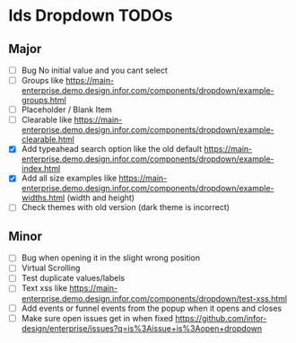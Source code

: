 # Ids Dropdown TODOs

## Major

- [ ] Bug No initial value and you cant select
- [ ] Groups like https://main-enterprise.demo.design.infor.com/components/dropdown/example-groups.html
- [ ] Placeholder / Blank Item
- [ ] Clearable like https://main-enterprise.demo.design.infor.com/components/dropdown/example-clearable.html
- [x] Add typeahead search option like the old default https://main-enterprise.demo.design.infor.com/components/dropdown/example-index.html
- [x] Add all size examples like https://main-enterprise.demo.design.infor.com/components/dropdown/example-widths.html (width and height)
- [ ] Check themes with old version (dark theme is incorrect)

## Minor

- [ ] Bug when opening it in the slight wrong position
- [ ] Virtual Scrolling
- [ ] Test duplicate values/labels
- [ ] Text xss like https://main-enterprise.demo.design.infor.com/components/dropdown/test-xss.html
- [ ] Add events or funnel events from the popup when it opens and closes
- [ ] Make sure open issues get in when fixed https://github.com/infor-design/enterprise/issues?q=is%3Aissue+is%3Aopen+dropdown
